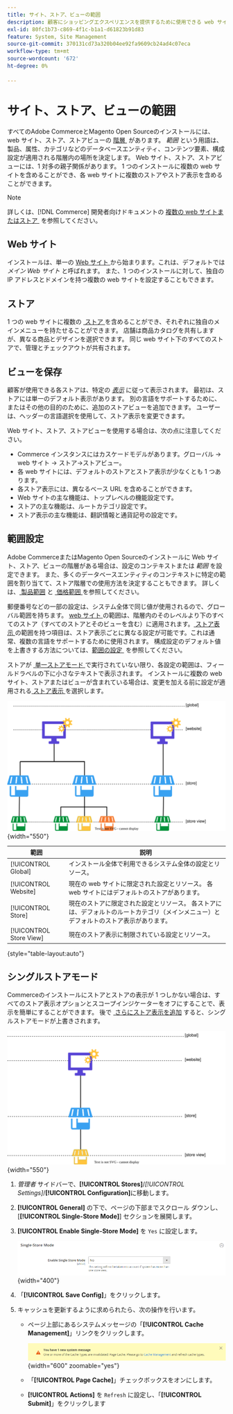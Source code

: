 ```yaml
---
title: サイト、ストア、ビューの範囲
description: 顧客にショッピングエクスペリエンスを提供するために使用できる web サイト、ストア、ストアビューの階層について説明します。
exl-id: 80fc1b73-c869-4f1c-b1a1-d61823b91d83
feature: System, Site Management
source-git-commit: 370131cd73a320b04ee92fa9609cb24ad4c07eca
workflow-type: tm+mt
source-wordcount: '672'
ht-degree: 0%

---
```


# サイト、ストア、ビューの範囲

すべてのAdobe CommerceとMagento Open Sourceのインストールには、web サイト、ストア、ストアビューの [&#x200B; 階層 &#x200B;](../stores-purchase/stores.md) があります。 _範囲_ という用語は、製品、属性、カテゴリなどのデータベースエンティティ、コンテンツ要素、構成設定が適用される階層内の場所を決定します。 Web サイト、ストア、ストアビューには、1 対多の親子関係があります。 1 つのインストールに複数の web サイトを含めることができ、各 web サイトに複数のストアやストア表示を含めることができます。

>[!NOTE]
>
>詳しくは、[!DNL Commerce] 開発者向けドキュメントの [&#x200B; 複数の web サイトまたはストア &#x200B;](https://experienceleague.adobe.com/docs/commerce-operations/configuration-guide/multi-sites/ms-overview.html?lang=ja) を参照してください。

## Web サイト

インストールは、単一の [Web サイト &#x200B;](../stores-purchase/stores.md#add-websites) から始まります。これは、デフォルトでは _メイン Web サイト_ と呼ばれます。 また、1 つのインストールに対して、独自の IP アドレスとドメインを持つ複数の web サイトを設定することもできます。

## ストア

1 つの web サイトに複数の [&#x200B; ストア &#x200B;](../stores-purchase/stores.md#add-stores) を含めることができ、それぞれに独自のメインメニューを持たせることができます。 店舗は商品カタログを共有しますが、異なる商品とデザインを選択できます。 同じ web サイト下のすべてのストアで、管理とチェックアウトが共有されます。

## ビューを保存

顧客が使用できる各ストアは、特定の _[表示](../stores-purchase/store-views.md)_ に従って表示されます。 最初は、ストアには単一のデフォルト表示があります。 別の言語をサポートするために、またはその他の目的のために、追加のストアビューを追加できます。 ユーザーは、ヘッダーの言語選択を使用して、ストア表示を変更できます。

Web サイト、ストア、ストアビューを使用する場合は、次の点に注意してください。

- Commerce インスタンスにはカスケードモデルがあります。グローバル → web サイト → ストア→ストアビュー。
- 各 web サイトには、デフォルトのストアとストア表示が少なくとも 1 つあります。
- 各ストア表示には、異なるベース URL を含めることができます。
- Web サイトの主な機能は、トップレベルの機能設定です。
- ストアの主な機能は、ルートカテゴリ設定です。
- ストア表示の主な機能は、翻訳情報と通貨記号の設定です。

## 範囲設定

Adobe CommerceまたはMagento Open Sourceのインストールに Web サイト、ストア、ビューの階層がある場合は、設定のコンテキストまたは _範囲_ を設定できます。 また、多くのデータベースエンティティのコンテキストに特定の範囲を割り当てて、ストア階層での使用方法を決定することもできます。 詳しくは、[&#x200B; 製品範囲 &#x200B;](../catalog/introduction.md#product-scope) と [&#x200B; 価格範囲 &#x200B;](../catalog/catalog-price-scope.md) を参照してください。

郵便番号などの一部の設定は、システム全体で同じ値が使用されるので、グローバル範囲を持ちます。 [web サイト &#x200B;](../stores-purchase/stores.md#add-websites) の範囲は、階層内のそのレベルより下のすべてのストア（すべてのストアとそのビューを含む）に適用されます。 [&#x200B; ストア表示 &#x200B;](../stores-purchase/store-views.md) の範囲を持つ項目は、ストア表示ごとに異なる設定が可能です。これは通常、複数の言語をサポートするために使用されます。 構成設定のデフォルト値を上書きする方法については、[&#x200B; 範囲の設定 &#x200B;](../configuration-reference/scope-change.md#set-the-scope) を参照してください。

ストアが [&#x200B; 単一ストアモード &#x200B;](#single-store-mode) で実行されていない限り、各設定の範囲は、フィールドラベルの下に小さなテキストで表示されます。 インストールに複数の web サイト、ストアまたはビューが含まれている場合は、変更を加える前に設定が適用される [&#x200B; ストア表示 &#x200B;](../stores-purchase/store-views.md) を選択します。

![Web サイト、ストア、ストアビューの階層 &#x200B;](./assets/scope-multisite.svg){width="550"}

| 範囲 | 説明 |
|--- |--- |
| [!UICONTROL Global] | インストール全体で利用できるシステム全体の設定とリソース。 |
| [!UICONTROL Website] | 現在の web サイトに限定された設定とリソース。 各 web サイトにはデフォルトのストアがあります。 |
| [!UICONTROL Store] | 現在のストアに限定された設定とリソース。 各ストアには、デフォルトのルートカテゴリ（メインメニュー）とデフォルトのストア表示があります。 |
| [!UICONTROL Store View] | 現在のストア表示に制限されている設定とリソース。 |

{style="table-layout:auto"}

## シングルストアモード

Commerceのインストールにストアとストアの表示が 1 つしかない場合は、すべてのストア表示オプションとスコープインジケーターをオフにすることで、表示を簡単にすることができます。 後で [&#x200B; さらにストア表示を追加 &#x200B;](../stores-purchase/store-views.md) すると、シングルストアモードが上書きされます。

![&#x200B; 範囲 – シングルビュー &#x200B;](./assets/scope-single-view.svg){width="550"}

1. _管理者_ サイドバーで、**[!UICONTROL Stores]**/_[!UICONTROL Settings]_/**[!UICONTROL Configuration]**&#x200B;に移動します。

1. **[!UICONTROL General]** の下で、ページの下部までスクロール ダウンし、[**[!UICONTROL Single-Store Mode]**] セクションを展開します。

1. **[!UICONTROL Enable Single-Store Mode]** を `Yes` に設定します。

   ![&#x200B; 一般設定 – シングルストアモードの有効化 &#x200B;](./assets/general-single-store-mode.png){width="400"}

1. 「**[!UICONTROL Save Config]**」をクリックします。

1. キャッシュを更新するように求められたら、次の操作を行います。

   - ページ上部にあるシステムメッセージの「**[!UICONTROL Cache Management]**」リンクをクリックします。

     ![&#x200B; システムメッセージ – キャッシュ管理 &#x200B;](../catalog/assets/msg-cache-management.png){width="600" zoomable="yes"}

   - 「**[!UICONTROL Page Cache]**」チェックボックスをオンにします。

   - **[!UICONTROL Actions]** を `Refresh` に設定し、「**[!UICONTROL Submit]**」をクリックします

